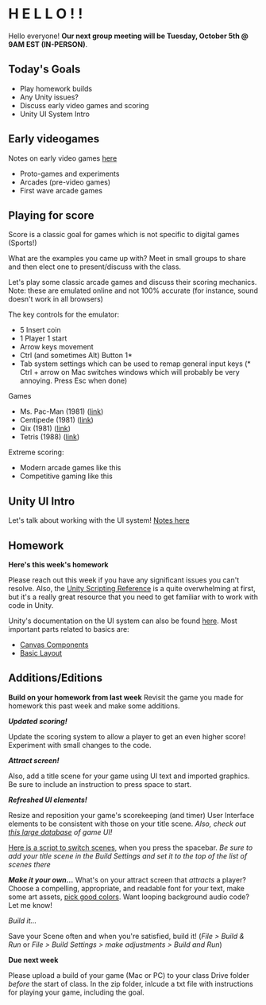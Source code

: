 # H E L L O ! !
Hello everyone!
__Our next group meeting will be Tuesday, October 5th @ 9AM EST (IN-PERSON)__. 

## Today's Goals ##
- Play homework builds
- Any Unity issues?
- Discuss early video games and scoring
- Unity UI System Intro

## Early videogames
Notes on early video games [here](https://docs.google.com/document/d/1k1ymS66pLMykul5eZux3yb8JQUI3Zy1KxIH-MFJBL1I/edit?usp=sharing)
- Proto-games and experiments
- Arcades (pre-video games)
- First wave arcade games

## Playing for score
Score is a classic goal for games which is not specific to digital games (Sports!)

What are the examples you came up with? Meet in small groups to share and then elect one to present/discuss with the class.

Let's play some classic arcade games and discuss their scoring mechanics. Note: these are emulated online and not 100% accurate (for instance, sound doesn't work in all browsers)

The key controls for the emulator:
- 5 Insert coin
- 1 Player 1 start
- Arrow keys movement
- Ctrl (and sometimes Alt) Button 1*
- Tab system settings which can be used to remap general input keys (* Ctrl + arrow on Mac switches windows which will probably be very annoying. Press Esc when done)

Games
- Ms. Pac-Man (1981) ([link](https://archive.org/details/arcade_20pacgal))
- Centipede (1981) ([link](https://archive.org/details/arcade_multiped))
- Qix (1981) ([link](https://archive.org/details/arcade_qix))
- Tetris (1988) ([link](https://archive.org/details/arcade_atetris))

Extreme scoring:
- Modern arcade games like this
- Competitive gaming like this


## Unity UI Intro
Let's talk about working with the UI system! [Notes here](https://docs.google.com/document/d/1f7JqRk2vrJCaNtsmW-f6qH6pX4_N9PYOng_CS5v5mus/edit?usp=sharing)

## Homework ##

__Here's this week's homework__

Please reach out this week if you have any significant issues you can't resolve. Also, the [Unity Scripting Reference](https://docs.unity3d.com/2021.1/Documentation/ScriptReference/) is a quite overwhelming at first, but it's a really great resource that you need to get familiar with to work with code in Unity.

Unity's documentation on the UI system can also be found [here](https://docs.unity3d.com/2020.1/Documentation/Manual/com.unity.ugui.html). Most important parts related to basics are:
- [Canvas Components](https://docs.unity3d.com/2020.1/Documentation/Manual/comp-CanvasComponents.html)
- [Basic Layout](https://docs.unity3d.com/2020.1/Documentation/Manual/UIBasicLayout.html)


## Additions/Editions
__Build on your homework from last week__
Revisit the game you made for homework this past week and make some additions.

*__Updated scoring!__*

Update the scoring system to allow a player to get an even higher score! Experiment with small changes to the code.

*__Attract screen!__*

Also, add a title scene for your game using UI text and imported graphics. Be sure to include an instruction to press space to start.

*__Refreshed UI elements!__*

Resize and reposition your game's scorekeeping (and timer) User Interface elements to be consistent with those on your title scene. *Also, check out [this large database](https://www.gameuidatabase.com) of game UI!*

[Here is a script to switch scenes](https://gist.github.com/samsheffield/bf5fc32420340b419e23822e3bb5399f), when you press the spacebar. *Be sure to add your title scene in the Build Settings and set it to the top of the list of scenes there*


*__Make it your own...__*
What's on your attract screen that *attracts* a player? Choose a compelling, appropriate, and readable font for your text, make some art assets, [pick good colors](https://color.adobe.com/create/color-wheel). Want looping background audio code? Let me know!

*Build it...*

Save your Scene often and when you're satisfied, build it! (*File > Build & Run* or *File > Build Settings > make adjustments > Build and Run*)

__Due next week__

Please upload a build of your game (Mac or PC) to your class Drive folder *before* the start of class. In the zip folder, inlcude a txt file with instructions for playing your game, including the goal.
